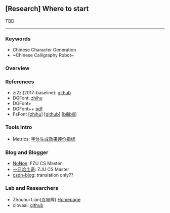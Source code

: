 ## [Research] Where to start

TBD

---

### Keywords

- Chinese Character Generation
- ~Chinese Calligraphy Robot~

### Overview


### References
- zi2zi(2017-baseline): [github](https://github.com/kaonashi-tyc/zi2zi)
- DGFont: [zhihu](https://zhuanlan.zhihu.com/p/463907942)
- DGFont+ 
- DGFont++ [pdf](https://arxiv.org/pdf/2212.14742.pdf)
- FsFont  [[zhihu](https://zhuanlan.zhihu.com/p/542389717)] [[github](https://github.com/tlc121/FsFont)] [[bilibili](https://www.bilibili.com/video/BV1214y1s7f1/?vd_source=03224d15f9fd3398cab46fd1efc2a018)]

### Tools Intro
- Metrics: [字体生成效果评价指标](https://blog.fantast.top/2022/03/16/827639831232/)

### Blog and Blogger
- [NoNoe](https://www.cnblogs.com/Stareven233/): FZU CS Master
- [一只哈士奇](https://www.zhihu.com/people/shuo-shuo-3-41/posts): ZJU CS Master
- [csdn-blog](https://blog.csdn.net/m0_61985580/category_11924489.html): translation only??

### Lab and Researchers
- Zhouhui Lian(连宙辉) [Homepage](https://www.icst.pku.edu.cn/zlian/)
- clovaai: [github](https://github.com/clovaai/fewshot-font-generation)